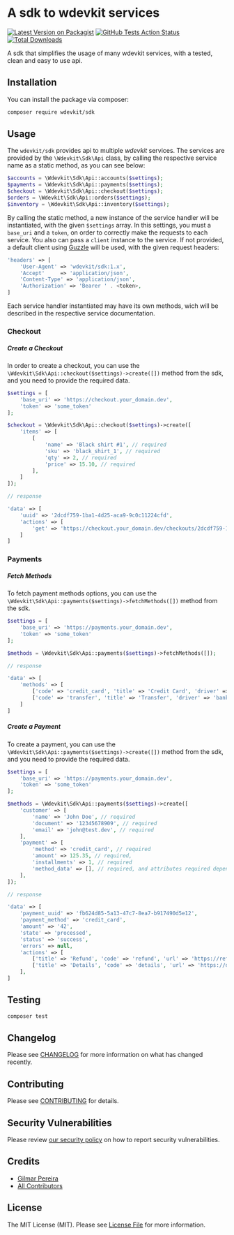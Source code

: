 # A sdk to wdevkit services

[![Latest Version on Packagist](https://img.shields.io/packagist/v/wdevkit/sdk.svg?style=flat-square)](https://packagist.org/packages/wdevkit/sdk)
[![GitHub Tests Action Status](https://img.shields.io/github/workflow/status/wdevkit/sdk/run-tests?label=tests)](https://github.com/wdevkit/sdk/actions?query=workflow%3Arun-tests+branch%3Amaster)
[![Total Downloads](https://img.shields.io/packagist/dt/wdevkit/sdk.svg?style=flat-square)](https://packagist.org/packages/wdevkit/sdk)

A sdk that simplifies the usage of many wdevkit services, with a tested, clean and easy to use api.

## Installation

You can install the package via composer:

```bash
composer require wdevkit/sdk
```

## Usage

The `wdevkit/sdk` provides api to multiple _wdevkit_ services. The services are provided by the `\Wdevkit\Sdk\Api` class, by calling the respective service name as a static method, as you can see below:

```php
$accounts = \Wdevkit\Sdk\Api::accounts($settings);
$payments = \Wdevkit\Sdk\Api::payments($settings);
$checkout = \Wdevkit\Sdk\Api::checkout($settings);
$orders = \Wdevkit\Sdk\Api::orders($settings);
$inventory = \Wdevkit\Sdk\Api::inventory($settings);
```

By calling the static method, a new instance of the service handler will be instantiated, with the given `$settings` array. In this settings, you must a `base_uri` and a `token`, on order to correctly make the requests to each service. You also can pass a `client` instance to the service. If not provided, a default client using [Guzzle](https://github.com/guzzle/guzzle) will be used, with the given request headers:

```php
'headers' => [
    'User-Agent' => 'wdevkit/sdk:1.x',
    'Accept'     => 'application/json',
    'Content-Type' => 'application/json',
    'Authorization' => 'Bearer ' . <token>,
]
```

Each service handler instantiated may have its own methods, wich will be described in the respective service documentation.

### Checkout

##### Create a Checkout

In order to create a checkout, you can use the `\Wdevkit\Sdk\Api::checkout($settings)->create([])` method from the sdk, and you need to provide the required data.

``` php
$settings = [
    'base_uri' => 'https://checkout.your_domain.dev',
    'token' => 'some_token'
];

$checkout = \Wdevkit\Sdk\Api::checkout($settings)->create([
    'items' => [
        [
            'name' => 'Black shirt #1', // required
            'sku' => 'black_shirt_1', // required
            'qty' => 2, // required
            'price' => 15.10, // required
        ],
    ]
]);

// response

'data' => [
    'uuid' => '2dcdf759-1ba1-4d25-aca9-9c0c11224cfd',
    'actions' => [
        'get' => 'https://checkout.your_domain.dev/checkouts/2dcdf759-1ba1-4d25-aca9-9c0c11224cfd/profiles',
    ]
]
```

### Payments

##### Fetch Methods

To fetch payment methods options, you can use the `\Wdevkit\Sdk\Api::payments($settings)->fetchMethods([])` method from the sdk.

```php
$settings = [
    'base_uri' => 'https://payments.your_domain.dev',
    'token' => 'some_token'
];

$methods = \Wdevkit\Sdk\Api::payments($settings)->fetchMethods([]);

// response

'data' => [
    'methods' => [
        ['code' => 'credit_card', 'title' => 'Credit Card', 'driver' => 'stripe'],
        ['code' => 'transfer', 'title' => 'Transfer', 'driver' => 'bank_acme'],
    ]
]
```

##### Create a Payment

To create a payment, you can use the `\Wdevkit\Sdk\Api::payments($settings)->create([])` method from the sdk, and you need to provide the required data.

```php
$settings = [
    'base_uri' => 'https://payments.your_domain.dev',
    'token' => 'some_token'
];

$methods = \Wdevkit\Sdk\Api::payments($settings)->create([
    'customer' => [
        'name' => 'John Doe', // required
        'document' => '12345678909', // required
        'email' => 'john@test.dev', // required
    ],
    'payment' => [
        'method' => 'credit_card', // required
        'amount' => 125.35, // required,
        'installments' => 1, // required
        'method_data' => [], // required, and attributes required depending on method.
    ],
]);

// response

'data' => [
    'payment_uuid' => 'fb624d85-5a13-47c7-8ea7-b917490d5e12',
    'payment_method' => 'credit_card',
    'amount' => '42',
    'state' => 'processed',
    'status' => 'success',
    'errors' => null,
    'actions' => [
        ['title' => 'Refund', 'code' => 'refund', 'url' => 'https://refund_route'],
        ['title' => 'Details', 'code' => 'details', 'url' => 'https://details_route'],
    ],
]
```

## Testing

``` bash
composer test
```

## Changelog

Please see [CHANGELOG](CHANGELOG.md) for more information on what has changed recently.

## Contributing

Please see [CONTRIBUTING](.github/CONTRIBUTING.md) for details.

## Security Vulnerabilities

Please review [our security policy](../../security/policy) on how to report security vulnerabilities.

## Credits

- [Gilmar Pereira](https://github.com/wdarking)
- [All Contributors](../../contributors)

## License

The MIT License (MIT). Please see [License File](LICENSE.md) for more information.
